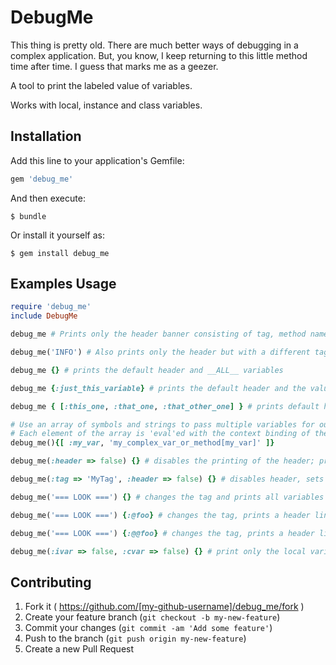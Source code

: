# DebugMe

This thing is pretty old.  There are much better
ways of debugging in a complex application.  But,
you know, I keep returning to this little method
time after time.  I guess that marks me as a geezer.

A tool to print the labeled value of variables.

Works with local, instance and class variables.

## Installation

Add this line to your application's Gemfile:

```ruby
gem 'debug_me'
```

And then execute:

    $ bundle

Or install it yourself as:

    $ gem install debug_me

## Examples Usage

```ruby
require 'debug_me'
include DebugMe

debug_me # Prints only the header banner consisting of tag, method name, file name and line number

debug_me('INFO') # Also prints only the header but with a different tag

debug_me {} # prints the default header and __ALL__ variables

debug_me {:just_this_variable} # prints the default header and the value of only one specific variable

debug_me { [:this_one, :that_one, :that_other_one] } # prints default header and three specific variables

# Use an array of symbols and strings to pass multiple variables for output
# Each element of the array is 'eval'ed with the context binding of the caller
debug_me(){[ :my_var, 'my_complex_var_or_method[my_var]' ]}

debug_me(:header => false) {} # disables the printing of the header; prints all variables

debug_me(:tag => 'MyTag', :header => false) {} # disables header, sets different tag, prints all variables

debug_me('=== LOOK ===') {} # changes the tag and prints all variables with a header line

debug_me('=== LOOK ===') {:@foo} # changes the tag, prints a header line and a specific instance variable

debug_me('=== LOOK ===') {:@@foo} # changes the tag, prints a header line and a specific class variable

debug_me(:ivar => false, :cvar => false) {} # print only the local variables with the default tag and a header line

```

## Contributing

1. Fork it ( https://github.com/[my-github-username]/debug_me/fork )
2. Create your feature branch (`git checkout -b my-new-feature`)
3. Commit your changes (`git commit -am 'Add some feature'`)
4. Push to the branch (`git push origin my-new-feature`)
5. Create a new Pull Request
